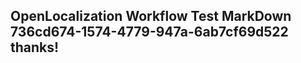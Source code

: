 <properties
ms.topic="hero-topic"
ms.test1="hero-topic"
ms.test2="test"/>

## OpenLocalization Workflow Test MarkDown 736cd674-1574-4779-947a-6ab7cf69d522 thanks!
